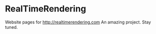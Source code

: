 # RealTimeRendering

Website pages for http://realtimerendering.com
An amazing project.
Stay tuned.
